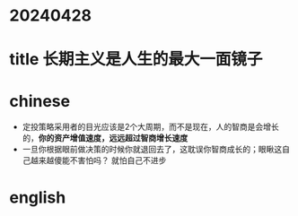 
# 20240428

# title 长期主义是人生的最大一面镜子

# chinese 
- 定投策略采用者的目光应该是2个大周期，而不是现在，人的智商是会增长的，**你的资产增值速度，远远超过智商增长速度**
- 一旦你根据眼前做决策的时候你就退回去了，这耽误你智商成长的；眼瞅这自己越来越傻能不害怕吗？ 就怕自己不进步
# english

